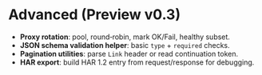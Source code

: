 # Advanced (Preview v0.3)

- **Proxy rotation**: pool, round‑robin, mark OK/Fail, healthy subset.
- **JSON schema validation helper**: basic `type` + `required` checks.
- **Pagination utilities**: parse `Link` header or read continuation token.
- **HAR export**: build HAR 1.2 entry from request/response for debugging.
